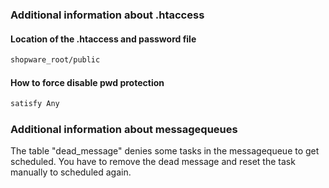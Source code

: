 ### Additional information about .htaccess
#### Location of the .htaccess and password file
```bash 
shopware_root/public
```
#### How to force disable pwd protection
```bash
satisfy Any
```
### Additional information about messagequeues
The table "dead_message" denies some tasks in the messagequeue to get scheduled. You have to remove the dead message and reset the task manually to scheduled again.
